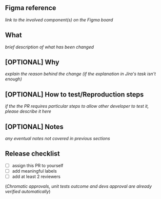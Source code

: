 ## Figma reference

_link to the involved component(s) on the Figma board_

## What

_brief description of what has been changed_

## [OPTIONAL] Why

_explain the reason behind the change (if the explanation in Jira's task isn't enough)_

## [OPTIONAL] How to test/Reproduction steps

_if the the PR requires particular steps to allow other developer to test it, please describe it here_

## [OPTIONAL] Notes

_any eventual notes not covered in previous sections_

## Release checklist

- [ ] assign this PR to yourself
- [ ] add meaningful labels
- [ ] add at least 2 reviewers

(_Chromatic approvals, unit tests outcome and devs approval are already verified automatically_)
